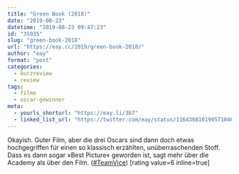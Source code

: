 ```yaml
---
title: "Green Book (2018)"
date: "2019-08-23"
datetime: "2019-08-23 09:47:23"
id: "35935"
slug: "green-book-2018"
url: "https://eay.cc/2019/green-book-2018/"
author: "eay"
format: "post"
categories:
  - kurzreview
  - review
tags:
  - filme
  - oscar-gewinner
meta:
  - yourls_shorturl: "https://eay.li/3b7"
  - linked_list_url: "https://twitter.com/eay/status/1164308161995710466"
---
```


Okayish. Guter Film, aber die drei Oscars sind dann doch etwas hochgegriffen für einen so klassisch erzählten, unüberraschenden Stoff. Dass es dann sogar »Best Picture« geworden ist, sagt mehr über die Academy als über den Film. ([#TeamVice](https://eay.cc/2019/vice-2018/)) \[rating value=6 inline=true\]
